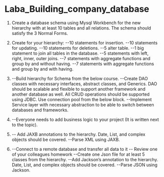 # Laba_Building_company_database


1. Create a database schema using Mysql Workbench for the new hierarchy with at least 10 tables and all relations. The schema should satisfy the 3 Normal Forms. 

2. Create for your hierarchy:
--10 statements for insertion.
--10 statements for updating.
--10 statements for deletions.
--5 alter table.
--1 big statement to join all tables in the database.
--5 statements with left, right, inner, outer joins.
--7 statements with aggregate functions and group by and without having.
--7 statements with aggregate functions and group by and with having.

3. --Build hierarchy for Schema from the below course.
   --Create DAO classes with necessary interfaces, abstract classes, and Generics.  DAO should be scalable and flexible to support another framework and another database      as  well. All CRUD operations should be supported using JDBC. Use connection pool from the below block.
   --Implement Service layer with necessary abstraction to be able to switch between databases and frameworks.

4. --Everyone needs to add business logic to your project (It is written next to the topic).
5. -- Add JAXB annotations to the hierarchy. Date, List, and complex objects should be covered.
   --Parse XML using JAXB.
   
6. --Connect to a remote database and transfer all data to it
   -- Review one of your colleagues homework
   --Create one Json file for at least 5 classes from the hierarchy.
   --Add Jackson’s annotation to the hierarchy. Date, List, and complex objects should be covered.
   --Parse JSON using Jackson.
